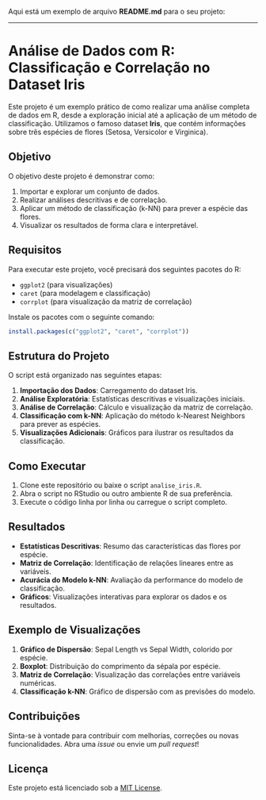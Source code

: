 Aqui está um exemplo de arquivo **README.md** para o seu projeto:

---

# Análise de Dados com R: Classificação e Correlação no Dataset Iris

Este projeto é um exemplo prático de como realizar uma análise completa de dados em R, desde a exploração inicial até a aplicação de um método de classificação. Utilizamos o famoso dataset **Iris**, que contém informações sobre três espécies de flores (Setosa, Versicolor e Virginica).

## Objetivo
O objetivo deste projeto é demonstrar como:
1. Importar e explorar um conjunto de dados.
2. Realizar análises descritivas e de correlação.
3. Aplicar um método de classificação (k-NN) para prever a espécie das flores.
4. Visualizar os resultados de forma clara e interpretável.

## Requisitos
Para executar este projeto, você precisará dos seguintes pacotes do R:
- `ggplot2` (para visualizações)
- `caret` (para modelagem e classificação)
- `corrplot` (para visualização da matriz de correlação)

Instale os pacotes com o seguinte comando:
```r
install.packages(c("ggplot2", "caret", "corrplot"))
```

## Estrutura do Projeto
O script está organizado nas seguintes etapas:
1. **Importação dos Dados**: Carregamento do dataset Iris.
2. **Análise Exploratória**: Estatísticas descritivas e visualizações iniciais.
3. **Análise de Correlação**: Cálculo e visualização da matriz de correlação.
4. **Classificação com k-NN**: Aplicação do método k-Nearest Neighbors para prever as espécies.
5. **Visualizações Adicionais**: Gráficos para ilustrar os resultados da classificação.

## Como Executar
1. Clone este repositório ou baixe o script `analise_iris.R`.
2. Abra o script no RStudio ou outro ambiente R de sua preferência.
3. Execute o código linha por linha ou carregue o script completo.

## Resultados
- **Estatísticas Descritivas**: Resumo das características das flores por espécie.
- **Matriz de Correlação**: Identificação de relações lineares entre as variáveis.
- **Acurácia do Modelo k-NN**: Avaliação da performance do modelo de classificação.
- **Gráficos**: Visualizações interativas para explorar os dados e os resultados.

## Exemplo de Visualizações
1. **Gráfico de Dispersão**: Sepal Length vs Sepal Width, colorido por espécie.
2. **Boxplot**: Distribuição do comprimento da sépala por espécie.
3. **Matriz de Correlação**: Visualização das correlações entre variáveis numéricas.
4. **Classificação k-NN**: Gráfico de dispersão com as previsões do modelo.

## Contribuições
Sinta-se à vontade para contribuir com melhorias, correções ou novas funcionalidades. Abra uma *issue* ou envie um *pull request*!

## Licença
Este projeto está licenciado sob a [MIT License](LICENSE).
